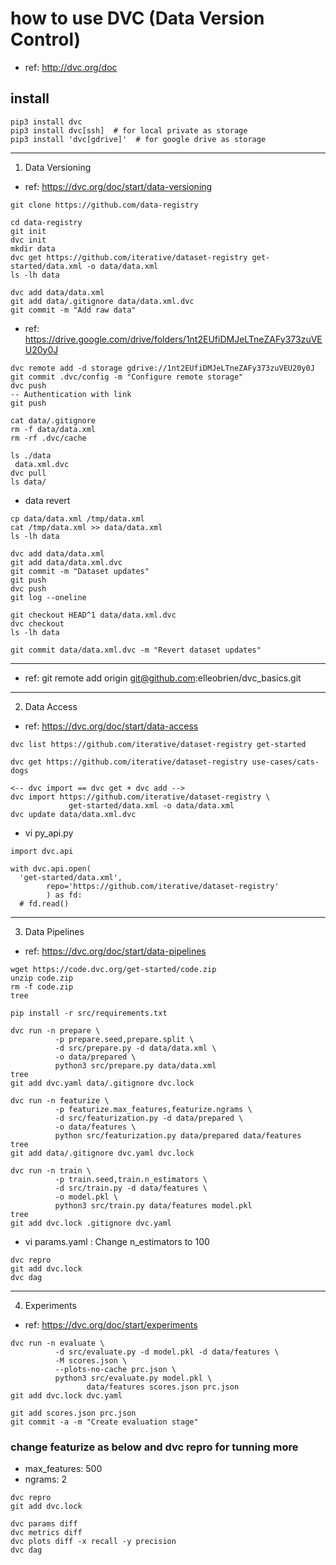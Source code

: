 # how to use DVC (Data Version Control)
- ref: http://dvc.org/doc

## install
```
pip3 install dvc
pip3 install dvc[ssh]  # for local private as storage
pip3 install 'dvc[gdrive]'  # for google drive as storage
```

-----------------------------------
1) Data Versioning
- ref: https://dvc.org/doc/start/data-versioning

```
git clone https://github.com/data-registry
```
```
cd data-registry
git init
dvc init
mkdir data
dvc get https://github.com/iterative/dataset-registry get-started/data.xml -o data/data.xml
ls -lh data
```
```
dvc add data/data.xml
git add data/.gitignore data/data.xml.dvc
git commit -m "Add raw data"
```
- ref: https://drive.google.com/drive/folders/1nt2EUfiDMJeLTneZAFy373zuVEU20y0J
```
dvc remote add -d storage gdrive://1nt2EUfiDMJeLTneZAFy373zuVEU20y0J
git commit .dvc/config -m "Configure remote storage"
dvc push
-- Authentication with link
git push
```
```
cat data/.gitignore
rm -f data/data.xml
rm -rf .dvc/cache
```
```
ls ./data
 data.xml.dvc
dvc pull
ls data/
```
- data revert
```
cp data/data.xml /tmp/data.xml
cat /tmp/data.xml >> data/data.xml
ls -lh data
```
```
dvc add data/data.xml
git add data/data.xml.dvc
git commit -m "Dataset updates"
git push
dvc push
git log --oneline
```
<!-- two data.xml version exist  -->
<!-- checkout previous version  -->
```
git checkout HEAD^1 data/data.xml.dvc
dvc checkout
ls -lh data

git commit data/data.xml.dvc -m "Revert dataset updates"
```
------------------------------------------------------------

- ref: git remote add origin git@github.com:elleobrien/dvc_basics.git

------------------------------------------------------------
2) Data Access
- ref: https://dvc.org/doc/start/data-access
```
dvc list https://github.com/iterative/dataset-registry get-started
```
```
dvc get https://github.com/iterative/dataset-registry use-cases/cats-dogs
```
```
<-- dvc import == dvc get + dvc add -->
dvc import https://github.com/iterative/dataset-registry \
             get-started/data.xml -o data/data.xml
dvc update data/data.xml.dvc
```

- vi py_api.py
```
import dvc.api

with dvc.api.open(
  'get-started/data.xml',
        repo='https://github.com/iterative/dataset-registry'
        ) as fd:
  # fd.read()
```

------------------------------------------------------------
3) Data Pipelines
- ref: https://dvc.org/doc/start/data-pipelines
```
wget https://code.dvc.org/get-started/code.zip
unzip code.zip
rm -f code.zip
tree
```
```
pip install -r src/requirements.txt
```
```
dvc run -n prepare \
          -p prepare.seed,prepare.split \
          -d src/prepare.py -d data/data.xml \
          -o data/prepared \
          python3 src/prepare.py data/data.xml
tree
git add dvc.yaml data/.gitignore dvc.lock
```
```
dvc run -n featurize \
          -p featurize.max_features,featurize.ngrams \
          -d src/featurization.py -d data/prepared \
          -o data/features \
          python src/featurization.py data/prepared data/features
tree
git add data/.gitignore dvc.yaml dvc.lock
```
```
dvc run -n train \
          -p train.seed,train.n_estimators \
          -d src/train.py -d data/features \
          -o model.pkl \
          python3 src/train.py data/features model.pkl
tree
git add dvc.lock .gitignore dvc.yaml
```

- vi params.yaml 
 : Change n_estimators to 100
```
dvc repro
git add dvc.lock
dvc dag
```
------------------------------------------
4) Experiments
- ref: https://dvc.org/doc/start/experiments
```
dvc run -n evaluate \
          -d src/evaluate.py -d model.pkl -d data/features \
          -M scores.json \
          --plots-no-cache prc.json \
          python3 src/evaluate.py model.pkl \
                 data/features scores.json prc.json
git add dvc.lock dvc.yaml

git add scores.json prc.json
git commit -a -m "Create evaluation stage"
```

### change featurize as below and dvc repro for tunning more
- max_features: 500
- ngrams: 2
```
dvc repro
git add dvc.lock

dvc params diff
dvc metrics diff
dvc plots diff -x recall -y precision
dvc dag
```
